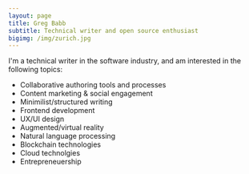```yaml
---
layout: page
title: Greg Babb
subtitle: Technical writer and open source enthusiast
bigimg: /img/zurich.jpg
---
```


I'm a technical writer in the software industry, and am interested in the following topics:

- Collaborative authoring tools and processes
- Content marketing & social engagement
- Minimilist/structured writing
- Frontend development
- UX/UI design
- Augmented/virtual reality
- Natural language processing
- Blockchain technologies
- Cloud technolgies
- Entrepreneuership
